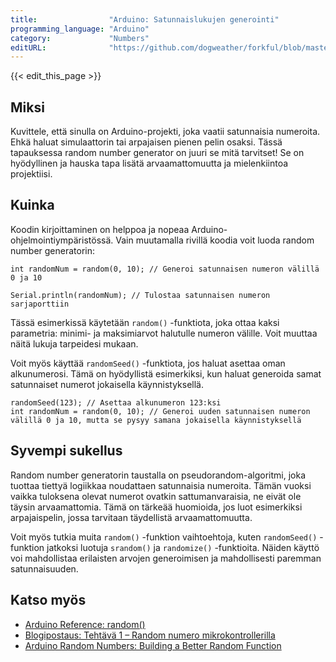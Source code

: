 ```yaml
---
title:                "Arduino: Satunnaislukujen generointi"
programming_language: "Arduino"
category:             "Numbers"
editURL:              "https://github.com/dogweather/forkful/blob/master/content/fi/arduino/generating-random-numbers.md"
---
```


{{< edit_this_page >}}

## Miksi

Kuvittele, että sinulla on Arduino-projekti, joka vaatii satunnaisia numeroita. Ehkä haluat simulaattorin tai arpajaisen pienen pelin osaksi. Tässä tapauksessa random number generator on juuri se mitä tarvitset! Se on hyödyllinen ja hauska tapa lisätä arvaamattomuutta ja mielenkiintoa projektiisi.

## Kuinka

Koodin kirjoittaminen on helppoa ja nopeaa Arduino-ohjelmointiympäristössä. Vain muutamalla rivillä koodia voit luoda random number generatorin:

```Arduino
int randomNum = random(0, 10); // Generoi satunnaisen numeron välillä 0 ja 10

Serial.println(randomNum); // Tulostaa satunnaisen numeron sarjaporttiin
```

Tässä esimerkissä käytetään `random()` -funktiota, joka ottaa kaksi parametria: minimi- ja maksimiarvot halutulle numeron välille. Voit muuttaa näitä lukuja tarpeidesi mukaan.

Voit myös käyttää `randomSeed()` -funktiota, jos haluat asettaa oman alkunumerosi. Tämä on hyödyllistä esimerkiksi, kun haluat generoida samat satunnaiset numerot jokaisella käynnistyksellä.

```Arduino
randomSeed(123); // Asettaa alkunumeron 123:ksi
int randomNum = random(0, 10); // Generoi uuden satunnaisen numeron välillä 0 ja 10, mutta se pysyy samana jokaisella käynnistyksellä
```

## Syvempi sukellus

Random number generatorin taustalla on pseudorandom-algoritmi, joka tuottaa tiettyä logiikkaa noudattaen satunnaisia numeroita. Tämän vuoksi vaikka tuloksena olevat numerot ovatkin sattumanvaraisia, ne eivät ole täysin arvaamattomia. Tämä on tärkeää huomioida, jos luot esimerkiksi arpajaispelin, jossa tarvitaan täydellistä arvaamattomuutta.

Voit myös tutkia muita `random()` -funktion vaihtoehtoja, kuten `randomSeed()` -funktion jatkoksi luotuja `srandom()` ja `randomize()` -funktioita. Näiden käyttö voi mahdollistaa erilaisten arvojen generoimisen ja mahdollisesti paremman satunnaisuuden.

## Katso myös

- [Arduino Reference: random()](https://www.arduino.cc/reference/en/language/functions/random-numbers/random/)
- [Blogipostaus: Tehtävä 1 – Random numero mikrokontrollerilla](https://roionalts.wordpress.com/2013/06/04/tehtava-1-random-numero-mikrokontrollerilla/)
- [Arduino Random Numbers: Building a Better Random Function](https://forum.arduino.cc/index.php?topic=437149.0)